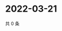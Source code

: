 # 2022-03-21

共 0 条

<!-- BEGIN WEIBO -->
<!-- 最后更新时间 Mon Mar 21 2022 01:12:12 GMT+0800 (China Standard Time) -->

<!-- END WEIBO -->

